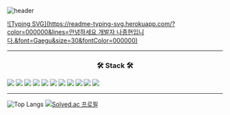 ![header](https://capsule-render.vercel.app/api?type=rect&height=80&section=header&text=🤖_🤖&fontSize=50&fontColor=FFFFFF&color=0:82E8CF,100:EDFC74&font=Redressed)


[![Typing SVG](https://readme-typing-svg.herokuapp.com/?color=000000&lines=안녕하세요 개발자 나종현입니다.&font=Gaegu&size=30&fontColor=000000)](https://git.io/typing-svg)

---

<h3 align="center">🛠 Stack 🛠</h3>
<div style="display: inline-block;" align="center">
    <img src="https://img.shields.io/badge/Java-bf2e24?style=flat-square&logo=Java&logoColor=white" />
    <img src="https://img.shields.io/badge/Spring-6DB33F?style=flat-square&logo=Spring&logoColor=white" />
    <img src="https://img.shields.io/badge/Spring%20Boot-6DB33F?style=flat-square&logo=Spring%20Boot&logoColor=white" />
    <img src="https://img.shields.io/badge/MySQL-4479A1?style=flat-square&logo=MySQL&logoColor=white" />
</div>

<div style="display: inline-block;" align="center">
    <img src="https://img.shields.io/badge/node.js-339933?style=flat-square&logo=Node.js&logoColor=white" />
    <img src="https://img.shields.io/badge/JavaScript-F7DF1E?style=flat-square&logo=JavaScript&logoColor=white" />
    <img src="https://img.shields.io/badge/TypeScript-3178C6?style=flat-square&logo=TypeScript&logoColor=white" />
</div>

<div style="display: inline-block;" align="center">
    <img src="https://img.shields.io/badge/Vue.js-4FC08D?style=flat&logo=Vue.js&logoColor=white" />
    <img src="https://img.shields.io/badge/React-61DAFB?style=flat&logo=React&logoColor=white" />
    <img src="https://img.shields.io/badge/Flutter-02569B?style=flat&logo=Flutter&logoColor=white" />
    <img src="https://img.shields.io/badge/React%20Native-0088CC?style=flat&logo=React&logoColor=white" />
</div>

---


![Top Langs](https://github-readme-stats.vercel.app/api/top-langs/?username=najonghyun&size_weight=0.5&count_weight=0.5)
 [![Solved.ac
프로필](http://mazassumnida.wtf/api/v2/generate_badge?boj=i0364842)](https:/solved.ac/profile/i0364842)


